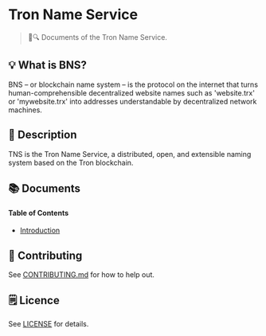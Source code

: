 # Tron Name Service

> 📖🔍 Documents of the Tron Name Service.

## 💡 What is BNS?
BNS – or blockchain name system – is the protocol on the internet that turns human-comprehensible decentralized website names such as 'website.trx' or 'mywebsite.trx' into addresses understandable by decentralized network machines.

## 📝 Description

TNS is the Tron Name Service, a distributed, open, and extensible naming system based on the Tron blockchain.

## 📚 Documents

#### Table of Contents
-  [Introduction](./docs/INTRODUCTION.md)

## 📣 Contributing
See [CONTRIBUTING.md](./CONTRIBUTING.md) for how to help out.

## 🗒 Licence
See [LICENSE](./LICENSE) for details.
